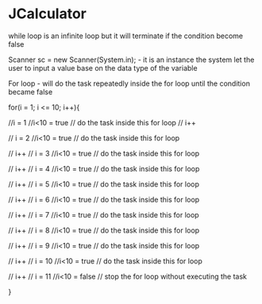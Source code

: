 # JCalculator

while loop is an infinite loop but it will terminate if the condition become false

Scanner sc = new Scanner(System.in); - it is an instance the system let the user to input a value base on the data type of the variable

For loop - will do the task repeatedly inside the for loop until the condition became false

for(i = 1; i <= 10; i++){

 //i = 1
 //i<10 = true
 // do the task inside this for loop
 // i++
 
 // i = 2
 //i<10 = true
 // do the task inside this for loop
 
 // i++
 // i = 3
 //i<10 = true
 // do the task inside this for loop
 
 // i++
 // i = 4
 //i<10 = true
 // do the task inside this for loop
 
 // i++
 // i = 5
 //i<10 = true
 // do the task inside this for loop
 
 // i++
 // i = 6
 //i<10 = true
 // do the task inside this for loop
 
 // i++
 // i = 7
 //i<10 = true
 // do the task inside this for loop
 
 // i++
 // i = 8
 //i<10 = true
 // do the task inside this for loop
 
 // i++
 // i = 9
 //i<10 = true
 // do the task inside this for loop
 
 // i++
 // i = 10
 //i<10 = true
 // do the task inside this for loop
 
 // i++
 // i = 11
 //i<10 = false
 // stop the for loop without executing the task
 
}
